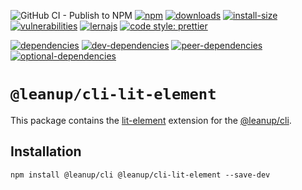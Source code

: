 ![GitHub CI - Publish to NPM](https://github.com/leanupjs/leanup/workflows/GitHub%20CI%20-%20Publish%20to%20NPM/badge.svg)
[![npm][npm]][npm-url]
[![downloads][downloads]][downloads-url]
[![install-size][install-size]][install-size-url]
[![vulnerabilities][vulnerabilities]][vulnerabilities-url]
[![lernajs][lernajs]][lernajs-url]
[![code style: prettier](https://img.shields.io/badge/code_style-prettier-ff69b4.svg)](https://github.com/prettier/prettier)

[![dependencies][dependencies]][dependencies-url]
[![dev-dependencies][dev-dependencies]][dev-dependencies-url]
[![peer-dependencies][peer-dependencies]][peer-dependencies-url]
[![optional-dependencies][optional-dependencies]][optional-dependencies-url]

# `@leanup/cli-lit-element`

This package contains the [lit-element](https://lit-element.polymer-project.org/) extension for the [@leanup/cli](https://www.npmjs.com/package/@leanup/cli).

## Installation

`npm install @leanup/cli @leanup/cli-lit-element --save-dev`

[npm]: https://img.shields.io/npm/v/@leanup/cli-lit-element
[npm-url]: https://www.npmjs.com/package/@leanup/cli-lit-element
[dependencies]: https://david-dm.org/leanupjs/leanup/release%2F1.1/status.svg?path=packages/cli/frameworks/lit-element
[dependencies-url]: https://david-dm.org/leanupjs/leanup/release%2F1.1?path=packages/cli/frameworks/lit-element
[dev-dependencies]: https://img.shields.io/david/dev/leanupjs/leanup?path=packages/cli/frameworks/lit-element
[dev-dependencies-url]: https://david-dm.org/leanupjs/leanup/release%2F1.1?path=packages/cli/frameworks/lit-element&type=dev
[peer-dependencies]: https://img.shields.io/david/peer/leanupjs/leanup?path=packages/cli/frameworks/lit-element
[peer-dependencies-url]: https://david-dm.org/leanupjs/leanup/release%2F1.1?path=packages/cli/frameworks/lit-element&type=peer
[optional-dependencies]: https://img.shields.io/david/optional/leanupjs/leanup?path=packages/cli/frameworks/lit-element
[optional-dependencies-url]: https://david-dm.org/leanupjs/leanup/release%2F1.1?path=packages/cli/frameworks/lit-element&type=optional
[vulnerabilities]: https://snyk.io/test/npm/@leanup/cli-lit-element/badge.svg
[vulnerabilities-url]: https://snyk.io/test/npm/@leanup/cli-lit-element
[downloads]: https://img.shields.io/npm/dt/@leanup/cli-lit-element
[downloads-url]: https://npmcharts.com/compare/@leanup/cli-lit-element?minimal=true
[install-size]: https://packagephobia.now.sh/badge?p=@leanup/cli-lit-element
[install-size-url]: https://packagephobia.now.sh/result?p=@leanup/cli-lit-element
[lernajs]: https://img.shields.io/badge/managed%20with-lerna-blueviolet
[lernajs-url]: https://lerna.js.org
[@leanup/cli]: https://www.npmjs.com/package/@leanup/cli
